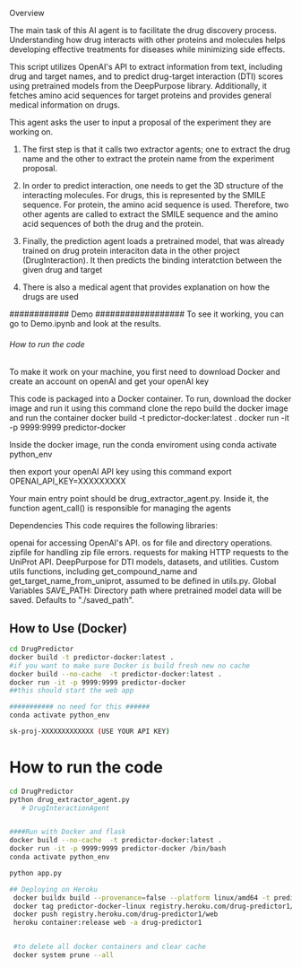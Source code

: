 Overview

The main task of this AI agent is to facilitate the drug discovery process. Understanding how drug interacts with other proteins and molecules helps developing effective treatments for diseases while minimizing side effects. 

This script utilizes OpenAI's API to extract information from text, including drug and target names, and to predict drug-target interaction (DTI) scores using pretrained models from the DeepPurpose library. Additionally, it fetches amino acid sequences for target proteins and provides general medical information on drugs.

This agent asks the user to input a proposal of the experiment they are working on. 
1. The first step is that it calls two extractor agents; one to extract the drug name and the other to extract the protein name from the experiment proposal.
2. In order to predict interaction, one needs to get the 3D structure of the interacting molecules. For drugs, this is represented by the SMILE sequence. For protein, the amino acid sequence is used. Therefore, two other agents are called to extract the SMILE sequence and the amino acid sequences of both the drug and the protein.
3. Finally, the prediction agent loads a pretrained model, that was already trained on drug protein interaciton data in the other project (DrugInteraction). It then predicts the binding interatction between the given drug and target

4. There is also a medical agent that provides explanation on how the drugs are used

############ Demo ##################
To see it working, you can go to Demo.ipynb and look at the results. 


###### How to run the code #########
To make it work on your machine, you first need to download Docker and create an account on openAI and get your openAI key

This code is packaged into a Docker container. 
To run, download the docker image and run it using this command
clone the repo
build the docker image and run the container
docker build -t predictor-docker:latest .
docker run -it -p 9999:9999 predictor-docker

Inside the docker image, run the conda enviroment using 
conda activate python_env

then export your openAI API key using this command
export OPENAI_API_KEY=XXXXXXXXX

Your main entry point should be drug_extractor_agent.py. Inside it, the function agent_call() is responsible for managing the agents





Dependencies
This code requires the following libraries:

openai for accessing OpenAI's API.
os for file and directory operations.
zipfile for handling zip file errors.
requests for making HTTP requests to the UniProt API.
DeepPurpose for DTI models, datasets, and utilities.
Custom utils functions, including get_compound_name and get_target_name_from_uniprot, assumed to be defined in utils.py.
Global Variables
SAVE_PATH: Directory path where pretrained model data will be saved. Defaults to "./saved_path".






## How to Use (Docker)
```sh
cd DrugPredictor
docker build -t predictor-docker:latest .
#if you want to make sure Docker is build fresh new no cache
docker build --no-cache  -t predictor-docker:latest .
docker run -it -p 9999:9999 predictor-docker
##this should start the web app

########### no need for this ######
conda activate python_env

sk-proj-XXXXXXXXXXXXX (USE YOUR API KEY)
```

# How to run the code

```sh
cd DrugPredictor
python drug_extractor_agent.py
   # DrugInteractionAgent


####Run with Docker and flask
docker build --no-cache  -t predictor-docker:latest . 
docker run -it -p 9999:9999 predictor-docker /bin/bash
conda activate python_env

python app.py

## Deploying on Heroku
 docker buildx build --provenance=false --platform linux/amd64 -t predictor-docker-linux:latest .
 docker tag predictor-docker-linux registry.heroku.com/drug-predictor1/web
 docker push registry.heroku.com/drug-predictor1/web 
 heroku container:release web -a drug-predictor1


 #to delete all docker containers and clear cache
 docker system prune --all
 